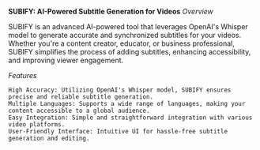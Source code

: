 **SUBIFY: AI-Powered Subtitle Generation for Videos**
*Overview*

SUBIFY is an advanced AI-powered tool that leverages OpenAI's Whisper model to generate accurate and synchronized subtitles for your videos. Whether you're a content creator, educator, or business professional, SUBIFY simplifies the process of adding subtitles, enhancing accessibility, and improving viewer engagement.

*Features*

    High Accuracy: Utilizing OpenAI's Whisper model, SUBIFY ensures precise and reliable subtitle generation.
    Multiple Languages: Supports a wide range of languages, making your content accessible to a global audience.
    Easy Integration: Simple and straightforward integration with various video platforms.
    User-Friendly Interface: Intuitive UI for hassle-free subtitle generation and editing.
